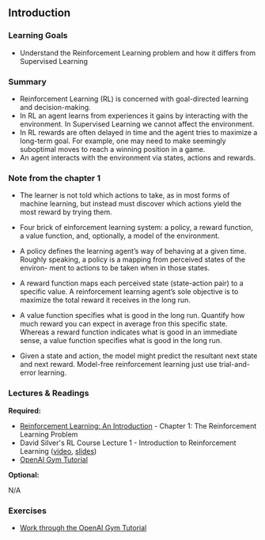 ## Introduction

### Learning Goals

- Understand the Reinforcement Learning problem and how it differs from Supervised Learning

### Summary

- Reinforcement Learning (RL) is concerned with goal-directed learning and decision-making.
- In RL an agent learns from experiences it gains by interacting with the environment. In Supervised Learning we cannot affect the environment.
- In RL rewards are often delayed in time and the agent tries to maximize a long-term goal. For example, one may need to make seemingly suboptimal moves to reach a winning position in a game.
- An agent interacts with the environment via states, actions and rewards.

### Note from the chapter 1

- The learner is not told which actions to take, as in most forms of machine learning, but instead must discover which actions yield the most reward by trying them.

- Four brick of einforcement learning system: a policy, a reward function, a value function, and, optionally, a model of the environment.

- A policy defines the learning agent’s way of behaving at a given time. Roughly speaking, a policy is a mapping from perceived states of the environ- ment to actions to be taken when in those states.

- A reward function maps each perceived state (state-action pair) to a specific value. A reinforcement learning agent’s sole objective is to maximize the total reward it receives in the long run.

- A value function specifies what is good in the long run. Quantify how much reward you can expect in average fron this specific state. Whereas a reward function indicates what is good in an immediate sense, a value function specifies what is good in the long run. 

- Given a state and action, the model might predict the resultant next state and next reward. Model-free reinforcement learning just use trial-and-error learning.

### Lectures & Readings

**Required:**

- [Reinforcement Learning: An Introduction](http://incompleteideas.net/book/bookdraft2018jan1.pdf) - Chapter 1: The Reinforcement Learning Problem
- David Silver's RL Course Lecture 1 - Introduction to Reinforcement Learning ([video](https://www.youtube.com/watch?v=2pWv7GOvuf0), [slides](http://www0.cs.ucl.ac.uk/staff/d.silver/web/Teaching_files/intro_RL.pdf))
- [OpenAI Gym Tutorial](https://gym.openai.com/docs)

**Optional:**

N/A


### Exercises

- [Work through the OpenAI Gym Tutorial](https://gym.openai.com/docs)
